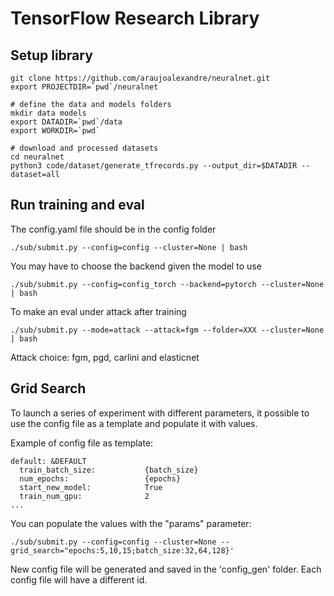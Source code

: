 # TensorFlow Research Library

## Setup library

```
git clone https://github.com/araujoalexandre/neuralnet.git
export PROJECTDIR=`pwd`/neuralnet

# define the data and models folders
mkdir data models
export DATADIR=`pwd`/data
export WORKDIR=`pwd`

# download and processed datasets 
cd neuralnet
python3 code/dataset/generate_tfrecords.py --output_dir=$DATADIR --dataset=all
```


## Run training and eval

The config.yaml file should be in the config folder
```
./sub/submit.py --config=config --cluster=None | bash
```

You may have to choose the backend given the model to use
```
./sub/submit.py --config=config_torch --backend=pytorch --cluster=None | bash
```


To make an eval under attack after training
```
./sub/submit.py --mode=attack --attack=fgm --folder=XXX --cluster=None | bash 
```
Attack choice: fgm, pgd, carlini and elasticnet



## Grid Search

To launch a series of experiment with different parameters, it possible to use the config file as a template and populate it with values. 

Example of config file as template:
```
default: &DEFAULT
  train_batch_size:           {batch_size}
  num_epochs:                 {epochs}
  start_new_model:            True
  train_num_gpu:              2
...
```

You can populate the values with the "params" parameter:
```
./sub/submit.py --config=config --cluster=None --grid_search="epochs:5,10,15;batch_size:32,64,128}'
```

New config file will be generated and saved in the 'config_gen' folder. Each config file will have a different id. 































